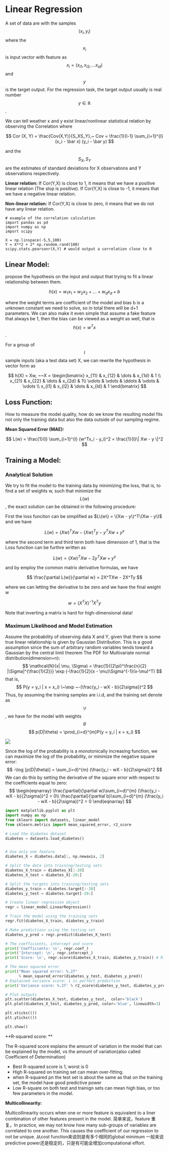 # Linear Regression

A set of data are with the samples $$(x_i, y_i)$$ where the $$x_i$$ is input vector with feature as $$x_i = (x_{i1}, x_{i2}, ... x_{id})$$ and $$y$$ is the target output. For the regression task, the target output usually is real number $$y \in \mathbb R$$ .

We can tell weather x and y exist linear/nonlinear statistical relation by observing the Correlation where

$$
Cor (X, Y) = \frac{Cov(X,Y)}{S_XS_Y},~ Cov = \frac{1}{l-1} \sum_{i=1}^{l}(x_i - \bar x) (y_i - \bar y)
$$

and the $$S_X, S_Y$$ are the estimates of standard deviations for X observations and Y observations respectively.

**Linear relation:** If Cor\(Y,X\) is close to 1, it means that we have a positive linear relation \(The slop is positive\). If Cor\(Y,X\) is close to -1, it means that we have a negative linear relation.

**Non-linear relation:** If Cor\(Y,X\) is close to zero, it means that we do not have any linear relation.

```text
# example of the correlation calculation
import pandas as pd
import numpy as np
import scipy

X = np.linspace(-5,5,100)
Y = X**2 + 2* np.random.rand(100)
scipy.stats.pearsonr(X,Y) # would output a correlation close to 0
```

## **Linear Model:**

propose the hypothesis on the input and output that trying to fit a linear relationship between them.

$$
h(x) = w_1x_1 + w_2 x_2 + ...+ w_dx_d + b
$$

where the weight terms are coefficient of the model and bias b is a unknown constant we need to solve, so in total there will be d+1 parameters. We can also make it even simple that assume a fake feature that always be 1, then the bias can be viewed as a weight as well, that is $$h(x) = w^Tx$$ .

For a group of $$l$$ sample inputs \(aka a test data set\) X, we can rewrite the hypothesis in vector form as

$$
h(X) = Xw, ~~X = \begin{bmatrix}
    x_{11} & x_{12}   & \dots  & x_{1d} & 1 \\
    x_{21} & x_{22}  & \dots  & x_{2d}  & 1\\
    \vdots & \vdots & \ddots & \vdots   & \vdots \\
    x_{l1} & x_{l2} &   \dots  & x_{ld} & 1
\end{bmatrix}
$$

## **Loss Function:**

How to measure the model quality, how do we know the resulting model fits not only the training data but also the data outside of our sampling regime.

**Mean Squared Error \(MAE\):**

$$
L(w) = \frac{1}{l} \sum_{i=1}^{l} (w^Tx_i - y_i)^2 = \frac{1}{l}\| Xw - y \|^2
$$

## **Training a Model:**

###  **Analytical Solution** 

We try to fit the model to the training data by minimizing the loss, that is, to find a set of weights w, such that minimize the $$L(w)$$, the exact solution can be obtained in the following procedure:

First the loss funciton can be simplified as $L\(w\) = \(Xw - y\)^T\(Xw - y\)$ and we have

$$
L(w) = (Xw)^TXw - (Xw)^Ty - y^TXw + y^y
$$

where the second term and third term both have dimension of 1, that is the Loss function can be furthre written as

$$
L(w) = (Xw)^TXw - 2y^TXw + y^y
$$

and by employ the common matrix derivative formulas, we have

$$
\frac{\partial L(w)}{\partial w} = 2X^TXw - 2X^Ty
$$

where we can letting the derivative to be zero and we have the final weight w

$$
w = (X^TX)^{-1} X^Ty
$$

Note that inverting a matrix is hard for high-dimensional data!

###  **Maximum Likelihood and Model Estimation** 
Assume the probability of observing data X and Y, given that there is some true linear relationship is given by Gaussian Distribution.
This is a good assumption since the sum of arbitrary random variables tends toward a Gaussian by the central limit theorem
The PDF for Multivariate normal distribution(dimension=n):
$$
\mathcal{N}(x| \mu, \Sigma) = \frac{1}{(2\pi)^\frac{n}{2} |\Sigma|^{\frac{1}{2}}} \exp (-\frac{1}{2}(x - \mu)\Sigma^{-1}(x-\mu)^T)  
$$
that is,
$$
P(y = y_i | x = x_i) \~\exp ~-(\frac{y_i - wX - b}{2\sigma})^2
$$
Thus, by assuming the training samples are i.i.d, and the training set denote as $$\mathcal{D}$$, we have for the model with weights $$\theta$$
$$
p(D|\theta) = \prod_{i=d}^{m}P(y = y_i | x = x_i)
$$

![](../.gitbook/assets/norm_dis.png)

Since the log of the probability is a monotonically increasing function, we can maximize the log of the probability, or
minimize the negative square error:
$$
-\log [p(D|\theta)] = \sum_{i=d}^{m} (\frac{y_i - wX - b}{2\sigma})^2
$$
We can do this by setting the derivative of the square error with respect to the coefficients equal to zero:
$$
\begin{eqnarray}
\frac{\partial}{\partial w}\sum_{i=d}^{m} (\frac{y_i - wX - b}{2\sigma})^2 = 0\\
\frac{\partial}{\partial b}\sum_{i=d}^{m} (\frac{y_i - wX - b}{2\sigma})^2 = 0
\end{eqnarray}
$$

```python
import matplotlib.pyplot as plt
import numpy as np
from sklearn import datasets, linear_model
from sklearn.metrics import mean_squared_error, r2_score

# Load the diabetes dataset
diabetes = datasets.load_diabetes()


# Use only one feature
diabetes_X = diabetes.data[:, np.newaxis, 2]

# Split the data into training/testing sets
diabetes_X_train = diabetes_X[:-20]
diabetes_X_test = diabetes_X[-20:]

# Split the targets into training/testing sets
diabetes_y_train = diabetes.target[:-20]
diabetes_y_test = diabetes.target[-20:]

# Create linear regression object
regr = linear_model.LinearRegression()

# Train the model using the training sets
regr.fit(diabetes_X_train, diabetes_y_train)

# Make predictions using the testing set
diabetes_y_pred = regr.predict(diabetes_X_test)

# The coefficients, intercept and score
print('Coefficients: \n', regr.coef_)
print('Intercept: \n', regr.intercept_)
print('Score: \n', regr.score(diabetes_X_train, diabetes_y_train)) # R-squared score

# The mean squared error
print("Mean squared error: %.2f"
      % mean_squared_error(diabetes_y_test, diabetes_y_pred))
# Explained variance score: 1 is perfect prediction
print('Variance score: %.2f' % r2_score(diabetes_y_test, diabetes_y_pred))

# Plot outputs
plt.scatter(diabetes_X_test, diabetes_y_test,  color='black')
plt.plot(diabetes_X_test, diabetes_y_pred, color='blue', linewidth=3)

plt.xticks(())
plt.yticks(())

plt.show()
```

**R-squared score: **

The R-squared score explains the amount of variation in the model that can be explained by the model, vs the amount of
variation(also called Coefficient of Determination)
- Best R-squared score is 1, worst is 0
- High R-squared on training set can mean over-fitting.
- when R-squared pn the test set is about the same as that on the training set, the model have good predictive power
- Low R-square on both test and trainign sets can mean high bias, or too few parameters in the model.


**Multicollinearity:**

Multicollinearity occurs when one or more feature is equivalent to a liner combination of other features present in the model. 简单来说，feature 重复。In practice, we may not know how many sub-groups of variables are correlated to one another.
This causes the coefficient of our regression to not be unique. 从cost function来说则是有多个相同的global minimum
一般来说predictive power还是稳定的，只是有可能会增加computational effort.
